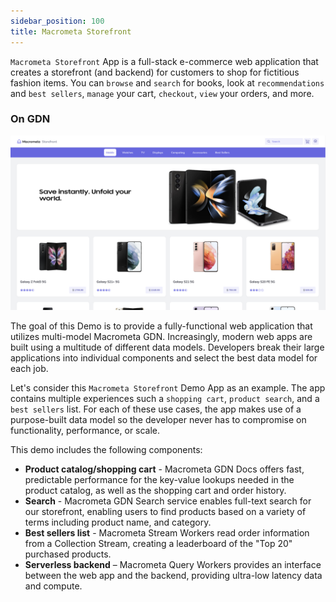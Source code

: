 ```yaml
---
sidebar_position: 100
title: Macrometa Storefront
---
```


`Macrometa Storefront` App is a full-stack e-commerce web application that creates a storefront (and backend) for customers to shop for fictitious fashion items. You can `browse` and `search` for books, look at `recommendations` and `best sellers`, `manage` your cart, `checkout`, `view` your orders, and more.

### On GDN

![Macrometa Storefront](/img/mm-storefront.png)

The goal of this Demo is to provide a fully-functional web application that utilizes multi-model Macrometa GDN. Increasingly, modern web apps are built using a multitude of different data models. Developers break their large applications into individual components and select the best data model for each job.

Let's consider this `Macrometa Storefront` Demo App as an example. The app contains multiple experiences such a `shopping cart`, `product search`, and a `best sellers` list. For each of these use cases, the app makes use of a purpose-built data model so the developer never has to compromise on functionality, performance, or scale.

This demo includes the following components:

* **Product catalog/shopping cart** - Macrometa GDN Docs offers fast, predictable performance for the key-value lookups needed in the product catalog, as well as the shopping cart and order history.
* **Search** - Macrometa GDN Search service enables full-text search for our storefront, enabling users to find products based on a variety of terms including product name, and category.
* **Best sellers list** - Macrometa Stream Workers read order information from a Collection Stream, creating a leaderboard of the "Top 20" purchased products.
* **Serverless backend** – Macrometa Query Workers provides an interface between the web app and the backend, providing ultra-low latency data and compute.
